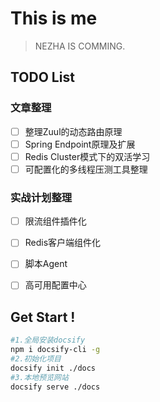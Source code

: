 # This is me

> NEZHA IS COMMING.

## TODO List

### 文章整理

- [ ] 整理Zuul的动态路由原理
- [ ] Spring Endpoint原理及扩展
- [ ] Redis Cluster模式下的双活学习
- [ ] 可配置化的多线程压测工具整理

### 实战计划整理

- [ ] 限流组件插件化
- [ ] Redis客户端组件化
- [ ] 脚本Agent
- [ ] 高可用配置中心


## Get Start !
```bash
#1.全局安装docsify
npm i docsify-cli -g
#2.初始化项目
docsify init ./docs
#3.本地预览网站
docsify serve ./docs
```
